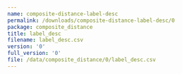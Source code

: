 ```yaml
---
name: composite-distance-label-desc
permalink: /downloads/composite-distance-label-desc/0
package: composite_distance
title: label_desc
filename: label_desc.csv
version: '0'
full_version: '0'
file: /data/composite_distance/0/label_desc.csv
---
```

